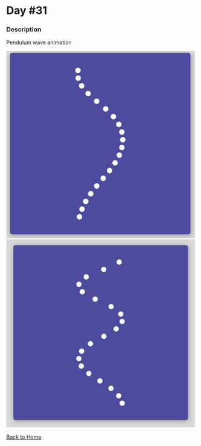 # Day #31

### Description

Pendulum wave animation

<img src='./assets/image-final-1.png' width=500>
<img src='./assets/image-final-2.png' width=500>

[Back to Home](..)
